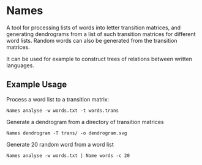 Names
=====

A tool for processing lists of words into letter transition matrices, and generating dendrograms from a list of such transition matrices for different word lists. Random words can also be generated from the transition matrices.

It can be used for example to construct trees of relations between written languages.

## Example Usage

Process a word list to a transition matrix:

    Names analyse -w words.txt -t words.trans

Generate a dendrogram from a directory of transition matrices

    Names dendrogram -T trans/ -o dendrogram.svg

Generate 20 random word from a word list

    Names analyse -w words.txt | Name words -c 20
